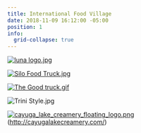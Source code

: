 ```yaml
---
title: International Food Village
date: 2018-11-09 16:12:00 -05:00
position: 1
info:
  grid-collapse: true
---
```


[![luna logo.jpg](/uploads/luna%20logo.jpg)](http://www.lunastreetfood.com/)

[![Silo Food Truck.jpg](/uploads/Silo%20Food%20Truck.jpg)](http://www.silofoodtruck.com/)

[![The Good truck.gif](/uploads/The%20Good%20truck.gif)](http://www.ilovethegoodtruck.com/)

![Trini Style.jpg](/uploads/Trini%20Style.jpg)

[![cayuga_lake_creamery_floating_logo.png](/uploads/cayuga_lake_creamery_floating_logo.png)](http://cayugalakecreamery.com/)(http://cayugalakecreamery.com/)